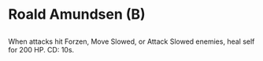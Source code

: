 # Roald Amundsen (B)

## 

When attacks hit Forzen, Move Slowed, or Attack Slowed enemies, heal self for 200 HP. CD: 10s.